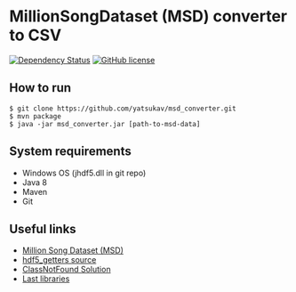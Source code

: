 # MillionSongDataset (MSD) converter to CSV
[![Dependency Status](https://www.versioneye.com/user/projects/59e682660fb24f213b61dcf0/badge.svg?style=flat-square)](https://www.versioneye.com/user/projects/59e682660fb24f213b61dcf0)
[![GitHub license](https://img.shields.io/badge/license-Apache%202-blue.svg?style=flat-square)](https://raw.githubusercontent.com/yatsukav/msd_converter/master/LICENSE)

## How to run
```
$ git clone https://github.com/yatsukav/msd_converter.git
$ mvn package
$ java -jar msd_converter.jar [path-to-msd-data]
```

## System requirements
* Windows OS (jhdf5.dll in git repo)
* Java 8
* Maven
* Git

## Useful links
* [Million Song Dataset (MSD)](https://labrosa.ee.columbia.edu/millionsong/)
* [hdf5_getters source](https://github.com/tbertinmahieux/MSongsDB)
* [ClassNotFound Solution](https://stackoverflow.com/questions/36385398/java-hdf5-library-install)
* [Last libraries](https://wiki-bsse.ethz.ch/display/JHDF5/Download+Page)